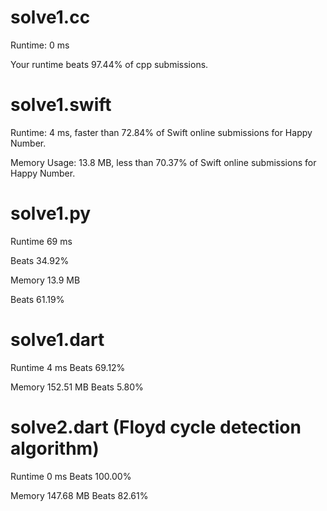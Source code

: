# solve1.cc 

Runtime: 0 ms

Your runtime beats 97.44% of cpp submissions.

# solve1.swift

Runtime: 4 ms, faster than 72.84% of Swift online submissions for Happy Number.

Memory Usage: 13.8 MB, less than 70.37% of Swift online submissions for Happy Number.

# solve1.py

Runtime 69 ms

Beats 34.92%

Memory 13.9 MB

Beats 61.19%

# solve1.dart

Runtime 4 ms Beats 69.12%

Memory 152.51 MB Beats 5.80%

# solve2.dart (Floyd cycle detection algorithm)

Runtime 0 ms Beats 100.00%

Memory 147.68 MB Beats 82.61%


